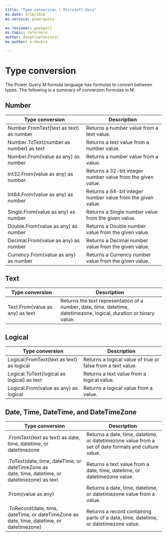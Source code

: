 ```yaml
---
title: "Type conversion | Microsoft Docs"
ms.date: 4/16/2018
ms.service: powerquery

ms.reviewer: gepopell
ms.topic: reference
author: dougklopfenstein
ms.author: v-douklo

---
```

# Type conversion
The Power Query M formula language has formulas to convert between types. The following is a summary of conversion formulas in M. 
  
## Number  
  
|Type conversion|Description|  
|-------------------|---------------|  
|Number.FromText(text as text) as number|Returns a number value from a text value.|  
|Number.ToText(number as number) as text|Returns a text value from a number value.|  
|Number.From(value as any) as number|Returns a number value from a value.|  
|Int32.From(value as any) as number|Returns a 32-bit integer number value from the given value.|  
|Int64.From(value as any) as number|Returns a 64-bit integer number value from the given value.|  
|Single.From(value as any) as number|Returns a Single number value from the given value.|  
|Double.From(value as any) as number|Returns a Double number value from the given value.|  
|Decimal.From(value as any) as number|Returns a Decimal number value from the given value.|  
|Currency.From(value as any) as number|Returns a Currency number value from the given value.|  
  
## Text  
  
|Type conversion|Description|  
|-------------------|---------------|  
|Text.From(value as any) as text|Returns the text representation of a number, date, time, datetime, datetimezone, logical, duration or binary value.|  
  
## Logical  
  
|Type conversion|Description|  
|-------------------|---------------|  
|Logical.FromText(text as text) as logical|Returns a logical value of true or false from a text value.|  
|Logical.ToText(logical as logical) as text|Returns a text value from a logical value.|  
|Logical.From(value as any) as logical|Returns a logical value from a value.|  
  
## Date, Time, DateTime, and DateTimeZone  
  
|Type conversion|Description|  
|-------------------|---------------|  
|.FromText(text as text) as date, time, datetime, or datetimezone|Returns a date, time, datetime, or datetimezone value from a set of date formats and culture value.|  
|.ToText(date, time, dateTime, or dateTimeZone as <br />date, time, datetime, or datetimezone) as text|Returns a text value from a date, time, datetime, or datetimezone value.|  
|.From(value as any)|Returns a date, time, datetime, or datetimezone value from a value.|  
|.ToRecord(date, time, dateTime, or dateTimeZone as date, time, datetime, or datetimezone)|Returns a record containing parts of a date, time, datetime, or datetimezone value.|  
  
